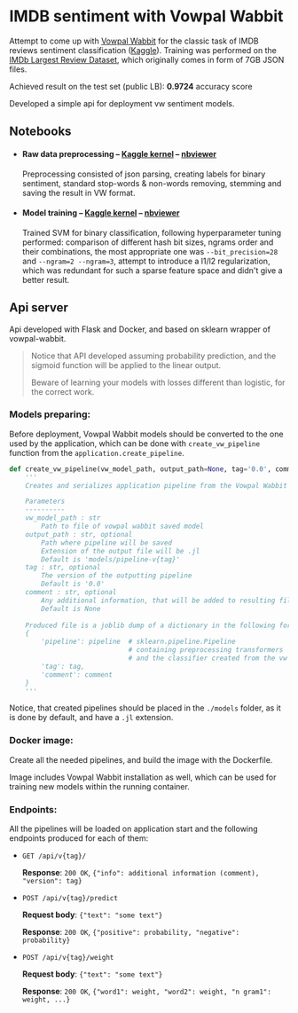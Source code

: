# IMDB sentiment with Vowpal Wabbit

Attempt to come up with [Vowpal Wabbit](https://vowpalwabbit.org/index.html) for the classic task of IMDB reviews sentiment classification ([Kaggle](https://www.kaggle.com/c/word2vec-nlp-tutorial/leaderboard)). Training was performed on the [IMDb Largest Review Dataset](https://www.kaggle.com/ebiswas/imdb-review-dataset), which originally comes in form of 7GB JSON files.

Achieved result on the test set (public LB): **0.9724** accuracy score

Developed a simple api for deployment vw sentiment models.

## Notebooks

- #### Raw data preprocessing – [Kaggle kernel](https://www.kaggle.com/andrii0yerko/preprocessing-for-vowpal-wabbit-sentiment-analysis) – [nbviewer](https://nbviewer.jupyter.org/github/andrii0yerko/imdb-sentiment-with-vowpal-wabbit/blob/master/notebooks/preprocessing-for-vowpal-wabbit-sentiment-analysis.ipynb)

  Preprocessing consisted of json parsing, creating labels for binary sentiment, standard stop-words & non-words removing, stemming and saving the result in VW format.

- #### Model training – [Kaggle kernel](https://www.kaggle.com/andrii0yerko/imdb-sentiment-with-vowpal-wabbit) – [nbviewer](https://nbviewer.jupyter.org/github/andrii0yerko/imdb-sentiment-with-vowpal-wabbit/blob/master/notebooks/imdb-sentiment-with-vowpal-wabbit.ipynb)

  Trained SVM for binary classification, following hyperparameter tuning performed: comparison of different hash bit sizes, ngrams order and their combinations, the most appropriate one was `--bit_precision=28` and `--ngram=2 --ngram=3`, attempt to introduce a l1/l2 regularization, which was redundant for such a sparse feature space and didn't give a better result.

## Api server
Api developed with Flask and Docker, and based on sklearn wrapper of vowpal-wabbit.

> Notice that API developed assuming probability prediction, and the sigmoid function will be applied to the linear output.
> 
> Beware of learning your models with losses different than logistic, for the correct work.
### Models preparing:
Before deployment, Vowpal Wabbit models should be converted to the one used by the application, which can be done with `create_vw_pipeline` function from the `application.create_pipeline`.
```python
def create_vw_pipeline(vw_model_path, output_path=None, tag='0.0', comment=None)
    '''
    Creates and serializes application pipeline from the Vowpal Wabbit model file.

    Parameters
    ----------
    vw_model_path : str
        Path to file of vowpal wabbit saved model
    output_path : str, optional
        Path where pipeline will be saved
        Extension of the output file will be .jl
        Default is 'models/pipeline-v{tag}'
    tag : str, optional
        The version of the outputting pipeline
        Default is '0.0'
    comment : str, optional
        Any additional information, that will be added to resulting file
        Default is None
        
    Produced file is a joblib dump of a dictionary in the following format
    {
        'pipeline': pipeline  # sklearn.pipeline.Pipeline
                              # containing preprocessing transformers
                              # and the classifier created from the vw file
        'tag': tag,
        'comment': comment
    }
    '''
```
Notice, that created pipelines should be placed in the `./models` folder, as it is done by default, and have a `.jl` extension.

### Docker image:
Create all the needed pipelines, and build the image with the Dockerfile.

Image includes Vowpal Wabbit installation as well, which can be used for training new models within the running container.
### Endpoints:
All the pipelines will be loaded on application start and the following endpoints produced for each of them:

- `GET /api/v{tag}/`

  **Response**: `200 OK`, `{"info": additional information (comment), "version": tag}`

- `POST /api/v{tag}/predict`
  
  **Request body**: ```{"text": "some text"}```

  **Response**: `200 OK`, `{"positive": probability, "negative": probability}`

- `POST /api/v{tag}/weight`
  
  **Request body**: ```{"text": "some text"}```

  **Response**: `200 OK`, `{"word1": weight, "word2": weight, "n gram1": weight, ...}`

